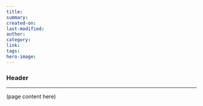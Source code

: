```yaml
---
title: 
summary: 
created-on: 
last-modified: 
author: 
category: 
link: 
tags: 
hero-image:
---
```


### Header

---

(page content here)